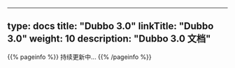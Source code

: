 
---
type: docs
title: "Dubbo 3.0"
linkTitle: "Dubbo 3.0"
weight: 10
description: "Dubbo 3.0 文档"
---

{{% pageinfo %}}
持续更新中...
{{% /pageinfo %}}

